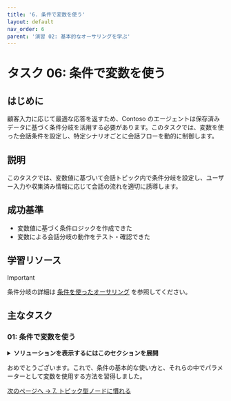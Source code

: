 ```yaml
---
title: '6. 条件で変数を使う'
layout: default
nav_order: 6
parent: '演習 02: 基本的なオーサリングを学ぶ'
---
```



# タスク 06: 条件で変数を使う

## はじめに

顧客入力に応じて最適な応答を返すため、Contoso のエージェントは保存済みデータに基づく条件分岐を活用する必要があります。このタスクでは、変数を使った会話条件を設定し、特定シナリオごとに会話フローを動的に制御します。

## 説明

このタスクでは、変数値に基づいて会話トピック内で条件分岐を設定し、ユーザー入力や収集済み情報に応じて会話の流れを適切に誘導します。

## 成功基準

- 変数値に基づく条件ロジックを作成できた
- 変数による会話分岐の動作をテスト・確認できた

## 学習リソース

> [!IMPORTANT]
> 条件分岐の詳細は [条件を使ったオーサリング](https://learn.microsoft.com/ja-jp/microsoft-copilot-studio/authoring-using-conditions) を参照してください。


## 主なタスク

### 01: 条件で変数を使う

<details markdown="block"> 
  <summary><strong>ソリューションを表示するにはこのセクションを展開</strong></summary> 

1. **メッセージ** ノードの下で **+** ボタンを選択し、**Add a condition** を選択します。
 	
    ![uy1jy7zf.jpg](../../media/uy1jy7zf.jpg)
> [!NOTE]
> 2つの新しいノードが表示されます。1つは **Condition**、もう1つは **All other conditions** 例外です。

1. **Condition** ノードで **Select a variable** を選択し、**OrderRequest** グローバル変数を選択します。
 	
    ![3g6a6ipr.jpg](../../media/3g6a6ipr.jpg)

1. 条件演算子は **is equal to** のままにします。

1. **Enter or select a value** のテキストボックスで **Update** を選択します。
 	
    ![z5mc6e5p.jpg](../../media/z5mc6e5p.jpg)

1. **メッセージ** ノードと分岐する **Condition** ノードの間にある **+** ボタンを選択し、もう 1 つの分岐を追加するために **Add a condition** を選択します。

	![fgpypqef.jpg](../../media/fgpypqef.jpg)

1. 新しい **Condition** ノードで、手順 2 と 3 を繰り返し、値を **Check** に設定します。

1. 同じ手順を繰り返して **Cancel** 用の **Condition** ノードを追加します。 

	![ialb54ud.jpg](../../media/ialb54ud.jpg)

1. 各 **Condition** ノードの下で **+** ボタンを選択し、**Send a message** を選択して **Message** ノードを追加します。

1. 条件に応じて異なるメッセージを設定します。

	`One moment while I update that order.`

    `Let me check on that order for you.`

    `No problem. Give me just a moment to cancel that order.`
 
	![bu6892f5.jpg](../../media/bu6892f5.jpg)

> [!IMPORTANT]
> ノードを選択してコピーし、左上の生産性ツール メニューを使用して貼り付けることで、作業をより迅速に行えます。ノードをコピーすると、同じツール メニューを使用するか、新しいノードを追加するために **+** ボタンを使用すると、ノードを貼り付けることができます。
>
> ![w2dae79c.jpg](../../media/w2dae79c.jpg)
>
> ![2gz8yl2c.jpg](../../media/2gz8yl2c.jpg)

1. トピックを保存するには、キャンバスの右上隅にある **Save** を選択します。

1. **Test your agent** ペインの右上隅にある更新アイコンを選択して、新しい会話を開始します。

1. 異なるトリガーフレーズと条件を試して、ユーザーが異なるメッセージ結果を表示するまでの流れを確認します。

> [!IMPORTANT]
> 条件は、ユーザーが以前の質問で選択または回答した内容に基づいて、カスタマイズされたエクスペリエンスを作成するのに役立つ基本的なツールです。より複雑なロジックの場合は、他の条件内に条件をネストできます。

</details>

おめでとうございます。これで、条件の基本的な使い方と、それらの中でパラメーターとして変数を使用する方法を習得しました。

[次のページへ → 7. トピック型ノードに慣れる](0207.md)